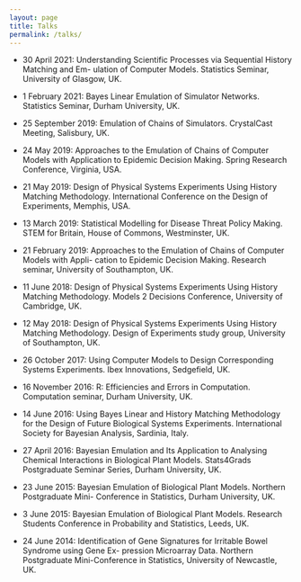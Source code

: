 ```yaml
---
layout: page
title: Talks
permalink: /talks/
---
```



- 30 April 2021: Understanding Scientific Processes via Sequential History Matching and Em- ulation of Computer Models. Statistics Seminar, University of Glasgow, UK.

- 1 February 2021: Bayes Linear Emulation of Simulator Networks. Statistics Seminar, Durham University, UK.

- 25 September 2019: Emulation of Chains of Simulators. CrystalCast Meeting, Salisbury, UK.

- 24 May 2019: Approaches to the Emulation of Chains of Computer Models with Application
to Epidemic Decision Making. Spring Research Conference, Virginia, USA.

- 21 May 2019: Design of Physical Systems Experiments Using History Matching Methodology. International Conference on the Design of Experiments, Memphis, USA.

- 13 March 2019: Statistical Modelling for Disease Threat Policy Making. STEM for Britain, House of Commons, Westminster, UK.

- 21 February 2019: Approaches to the Emulation of Chains of Computer Models with Appli- cation to Epidemic Decision Making. Research seminar, University of Southampton, UK.

- 11 June 2018: Design of Physical Systems Experiments Using History Matching Methodology. Models 2 Decisions Conference, University of Cambridge, UK.

- 12 May 2018: Design of Physical Systems Experiments Using History Matching Methodology. Design of Experiments study group, University of Southampton, UK.

- 26 October 2017: Using Computer Models to Design Corresponding Systems Experiments. Ibex Innovations, Sedgefield, UK.

- 16 November 2016: R: Efficiencies and Errors in Computation. Computation seminar, Durham University, UK.

- 14 June 2016: Using Bayes Linear and History Matching Methodology for the Design of Future Biological Systems Experiments. International Society for Bayesian Analysis, Sardinia, Italy.

- 27 April 2016: Bayesian Emulation and Its Application to Analysing Chemical Interactions in Biological Plant Models. Stats4Grads Postgraduate Seminar Series, Durham University, UK.

- 23 June 2015: Bayesian Emulation of Biological Plant Models. Northern Postgraduate Mini- Conference in Statistics, Durham University, UK.

- 3 June 2015: Bayesian Emulation of Biological Plant Models. Research Students Conference in Probability and Statistics, Leeds, UK.

- 24 June 2014: Identification of Gene Signatures for Irritable Bowel Syndrome using Gene Ex- pression Microarray Data. Northern Postgraduate Mini-Conference in Statistics, University of Newcastle, UK.